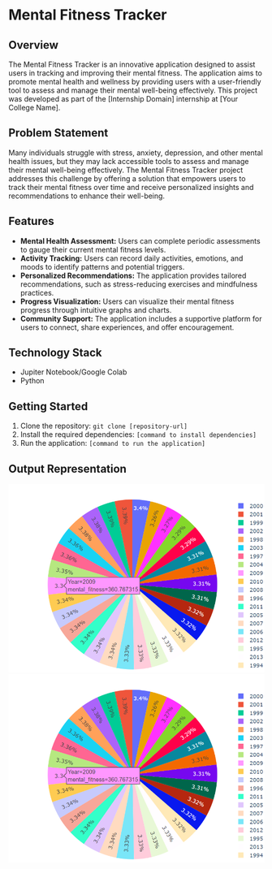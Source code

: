 # Mental Fitness Tracker

## Overview

The Mental Fitness Tracker is an innovative application designed to assist users in tracking and improving their mental fitness. The application aims to promote mental health and wellness by providing users with a user-friendly tool to assess and manage their mental well-being effectively. This project was developed as part of the [Internship Domain] internship at [Your College Name].

## Problem Statement

Many individuals struggle with stress, anxiety, depression, and other mental health issues, but they may lack accessible tools to assess and manage their mental well-being effectively. The Mental Fitness Tracker project addresses this challenge by offering a solution that empowers users to track their mental fitness over time and receive personalized insights and recommendations to enhance their well-being.

## Features

- **Mental Health Assessment:** Users can complete periodic assessments to gauge their current mental fitness levels.
- **Activity Tracking:** Users can record daily activities, emotions, and moods to identify patterns and potential triggers.
- **Personalized Recommendations:** The application provides tailored recommendations, such as stress-reducing exercises and mindfulness practices.
- **Progress Visualization:** Users can visualize their mental fitness progress through intuitive graphs and charts.
- **Community Support:** The application includes a supportive platform for users to connect, share experiences, and offer encouragement.

## Technology Stack

- Jupiter Notebook/Google Colab
- Python
  
## Getting Started

1. Clone the repository: `git clone [repository-url]`
2. Install the required dependencies: `[command to install dependencies]`
3. Run the application: `[command to run the application]`

## Output Representation

![pie](https://github.com/Raghavcpp/IBM_SkillBuild_Project/blob/main/Output/5.png)
![line graph](https://github.com/Raghavcpp/IBM_SkillBuild_Project/blob/main/Output/5.png)
